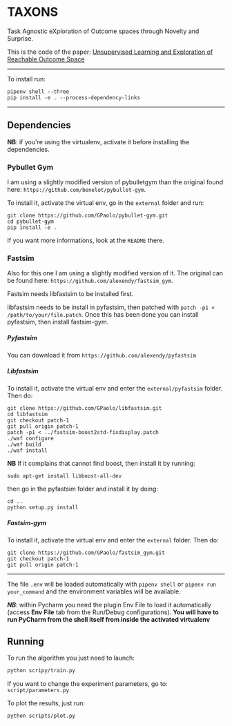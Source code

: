 # TAXONS

Task Agnostic eXploration of Outcome spaces through Novelty and Surprise.

This is the code of the paper: [Unsupervised Learning and Exploration of Reachable Outcome Space
](https://arxiv.org/abs/1909.05508)

---

To install run:
```
pipenv shell --three
pip install -e . --process-dependency-links
```
---
## Dependencies
**NB**: if you're using the virtualenv, activate it before installing the dependencies. 
### Pybullet Gym
I am using a slightly modified version of pybulletgym than the original found here: `https://github.com/benelot/pybullet-gym`.
 
To install it, activate the virtual env, go in the `external` folder and run:

```
git clone https://github.com/GPaolo/pybullet-gym.git
cd pybullet-gym
pip install -e .
```

If you want more informations, look at the `README` there.

### Fastsim
Also for this one I am using a slightly modified version of it. The original can be found here: `https://github.com/alexendy/fastsim_gym`.

Fastsim needs libfastsim to be installed first.

libfastsim needs to be install in pyfastsim, then patched with `patch -p1 < /path/to/your/file.patch`. Once this has been done you can install pyfastsim, then install fastsim-gym.

##### Pyfastsim
You can download it from `https://github.com/alexendy/pyfastsim`

##### Libfastsim
To install it, activate the virtual env and enter the `external/pyfastsim` folder. Then do:
```
git clone https://github.com/GPaolo/libfastsim.git
cd libfastsim
git checkout patch-1
git pull origin patch-1
patch -p1 < ../fastsim-boost2std-fixdisplay.patch
./waf configure
./waf build
./waf install
```
**NB** If it complains that cannot find boost, then install it by running:
```.env
sudo apt-get install libboost-all-dev
```

then go in the pyfastsim folder and install it by doing:
```
cd ..
python setup.py install
```

##### Fastsim-gym

To install it, activate the virtual env and enter the `external` folder. Then do:
```.env
git clone https://github.com/GPaolo/fastsim_gym.git
git checkout patch-1
git pull origin patch-1

```



---



The file `.env` will be loaded automatically with `pipenv shell` or `pipenv run your_command` and the environment variables will be available.


***NB***: within Pycharm you need the plugin Env File to load it automatically (access **Env File** tab from the Run/Debug configurations).
**You will have to run PyCharm from the shell itself from inside the activated virtualenv**

## Running
To run the algorithm you just need to launch:
```bash
python scripy/train.py
```

If you want to change the experiment parameters, go to: `script/parameters.py`

To plot the results, just run:
```bash
python scripts/plot.py
```